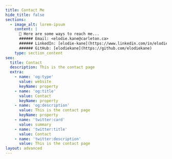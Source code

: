 ```yaml
---
title: Contact Me
hide_title: false
sections:
  - image_alt: lorem-ipsum
    content: |
      💬 Here are some ways to reach me...
      ###### Email: <elodie.kane@carleton.ca>
      ###### LinkedIn: [elodie-kane](https://www.linkedin.com/in/elodie-kane/)
      ###### GitHub: [elodiekane](https://github.com/elodiekane)
    type: section_content
seo:
  title: Contact
  description: This is the contact page
  extra:
    - name: 'og:type'
      value: website
      keyName: property
    - name: 'og:title'
      value: Contact
      keyName: property
    - name: 'og:description'
      value: This is the contact page
      keyName: property
    - name: 'twitter:card'
      value: summary
    - name: 'twitter:title'
      value: Contact
    - name: 'twitter:description'
      value: This is the contact page
layout: advanced
---
```

